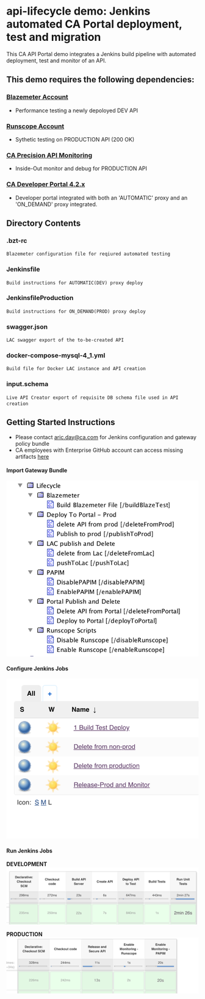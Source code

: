 # api-lifecycle demo: Jenkins automated CA Portal deployment, test and migration

This CA API Portal demo integrates a Jenkins build pipeline with automated deployment, test and monitor of an API.

## This demo requires the following dependencies:
### [Blazemeter Account](https://a.blazemeter.com/app/sign-in/)
  * Performance testing a newly depoloyed DEV API

### [Runscope Account](https://www.runscope.com/)
  * Sythetic testing on PRODUCTION API (200 OK)

### [CA Precision API Monitoring](https://docops.ca.com/ca-precision-api-monitoring/3-3/en/)
  * Inside-Out monitor and debug for PRODUCTION API

### [CA Developer Portal 4.2.x](https://www.amazon.com/gp/help/customer/display.html?nodeId=201602060)
  * Developer portal integrated with both an 'AUTOMATIC' proxy and an 'ON_DEMAND' proxy integrated.

## Directory Contents
### .bzt-rc
    Blazemeter configuration file for reqiured automated testing
### Jenkinsfile
    Build instructions for AUTOMATIC(DEV) proxy deploy
### JenkinsfileProduction
    Build instructions for ON_DEMAND(PROD) proxy deploy
### swagger.json
    LAC swagger export of the to-be-created API
### docker-compose-mysql-4_1.yml
    Build file for Docker LAC instance and API creation
### input.schema
    Live API Creator export of requisite DB schema file used in API creation


## Getting Started Instructions
   * Please contact aric.day@ca.com for Jenkins configuration and gateway policy bundle
   * CA employees with Enterprise GitHub account can access missing artifacts [here](https://github-isl-01.ca.com/dayar02/lifecycle_demo)

   
#### Import Gateway Bundle
![folderView image](images/folderView.png)

#### Configure Jenkins Jobs
![jenkinsView image](images/jenkinsView.png)

#### Run Jenkins Jobs

**DEVELOPMENT**
![jenkinsDev image](images/jenkinsDev.png)

**PRODUCTION**
![jenkinsProd image](images/jenkinsProd.png)